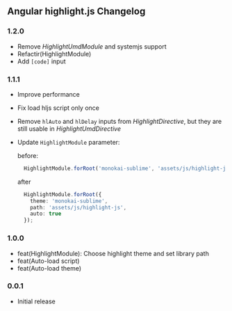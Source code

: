## Angular highlight.js Changelog

### 1.2.0

 - Remove *HighlightUmdModule* and systemjs support
 - Refactir(HighlightModule)
 - Add `[code]` input

### 1.1.1

 - Improve performance
 - Fix load hljs script only once
 - Remove `hlAuto` and `hlDelay` inputs from *HighlightDirective*, but they are still usable in *HighlightUmdDirective*
 - Update `HighlightModule` parameter:

    before: 
    ```ts
      HighlightModule.forRoot('monokai-sublime', 'assets/js/highlight-js');
    ```

    after 

    ```ts
      HighlightModule.forRoot({ 
        theme: 'monokai-sublime', 
        path: 'assets/js/highlight-js', 
        auto: true 
      });
    ```

### 1.0.0

 - feat(HighlightModule): Choose highlight theme and set library path
 - feat(Auto-load script)
 - feat(Auto-load theme)

### 0.0.1

 - Initial release